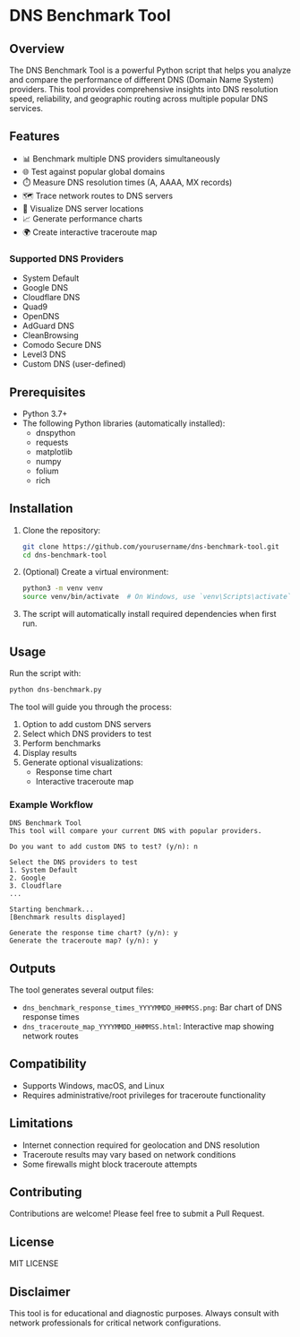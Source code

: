 # DNS Benchmark Tool

## Overview

The DNS Benchmark Tool is a powerful Python script that helps you analyze and compare the performance of different DNS (Domain Name System) providers. This tool provides comprehensive insights into DNS resolution speed, reliability, and geographic routing across multiple popular DNS services.

## Features

- 📊 Benchmark multiple DNS providers simultaneously
- 🌐 Test against popular global domains
- ⏱️ Measure DNS resolution times (A, AAAA, MX records)
- 🗺️ Trace network routes to DNS servers
- 📍 Visualize DNS server locations
- 📈 Generate performance charts
- 🌍 Create interactive traceroute map

### Supported DNS Providers

- System Default
- Google DNS
- Cloudflare DNS
- Quad9
- OpenDNS
- AdGuard DNS
- CleanBrowsing
- Comodo Secure DNS
- Level3 DNS
- Custom DNS (user-defined)

## Prerequisites

- Python 3.7+
- The following Python libraries (automatically installed):
  - dnspython
  - requests
  - matplotlib
  - numpy
  - folium
  - rich

## Installation

1. Clone the repository:
   ```bash
   git clone https://github.com/yourusername/dns-benchmark-tool.git
   cd dns-benchmark-tool
   ```

2. (Optional) Create a virtual environment:
   ```bash
   python3 -m venv venv
   source venv/bin/activate  # On Windows, use `venv\Scripts\activate`
   ```

3. The script will automatically install required dependencies when first run.

## Usage

Run the script with:

```bash
python dns-benchmark.py
```

The tool will guide you through the process:
1. Option to add custom DNS servers
2. Select which DNS providers to test
3. Perform benchmarks
4. Display results
5. Generate optional visualizations:
   - Response time chart
   - Interactive traceroute map

### Example Workflow

```
DNS Benchmark Tool
This tool will compare your current DNS with popular providers.

Do you want to add custom DNS to test? (y/n): n

Select the DNS providers to test
1. System Default
2. Google
3. Cloudflare
...

Starting benchmark...
[Benchmark results displayed]

Generate the response time chart? (y/n): y
Generate the traceroute map? (y/n): y
```

## Outputs

The tool generates several output files:
- `dns_benchmark_response_times_YYYYMMDD_HHMMSS.png`: Bar chart of DNS response times
- `dns_traceroute_map_YYYYMMDD_HHMMSS.html`: Interactive map showing network routes

## Compatibility

- Supports Windows, macOS, and Linux
- Requires administrative/root privileges for traceroute functionality

## Limitations

- Internet connection required for geolocation and DNS resolution
- Traceroute results may vary based on network conditions
- Some firewalls might block traceroute attempts

## Contributing

Contributions are welcome! Please feel free to submit a Pull Request.

## License

MIT LICENSE

## Disclaimer

This tool is for educational and diagnostic purposes. Always consult with network professionals for critical network configurations.
